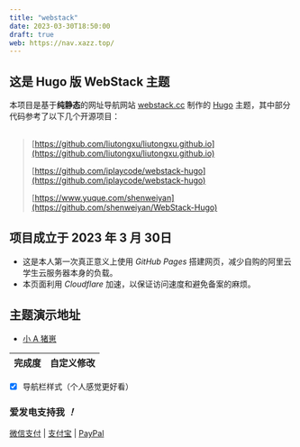 ```yaml
---
title: "webstack"
date: 2023-03-30T18:50:00
draft: true
web: https://nav.xazz.top/
---
```


## 这是 Hugo 版 WebStack 主题

本项目是基于**纯静态**的网址导航网站 [webstack.cc](https://github.com/WebStackPage/WebStackPage.github.io) 制作的 [Hugo](https://gohugo.io/) 主题，其中部分代码参考了以下几个开源项目：<br/><br/>


>[https://github.com/liutongxu/liutongxu.github.io](https://github.com/liutongxu/liutongxu.github.io)
>
>[https://github.com/iplaycode/webstack-hugo](https://github.com/iplaycode/webstack-hugo)
>
>[https://www.yuque.com/shenweiyan](https://github.com/shenweiyan/WebStack-Hugo)


## 项目成立于 2023 年 3 月 30日
- 这是本人第一次真正意义上使用 *GitHub Pages* 搭建网页，减少自购的阿里云学生云服务器本身的负载。
- 本页面利用 *Cloudflare* 加速，以保证访问速度和避免备案的麻烦。

## 主题演示地址

- [小 A 猪崽](https://nav.xazz.top/)
  
| 完成度      | 自定义修改 | 
| :---       |   :----:  | 
- [x] 导航栏样式（个人感觉更好看）

### 爱发电支持我 *！*
[微信支付](https://raw.githubusercontent.com/i-kirito/github/i-kirito/img/wechat.png) | [支付宝](https://raw.githubusercontent.com/i-kirito/github/i-kirito/img/alipay.png) | [PayPal](https://github.com/i-kirito/nav.github.io)
